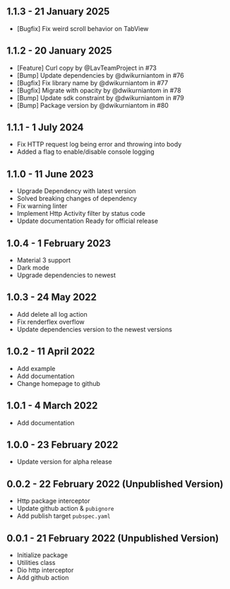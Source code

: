 ## 1.1.3 - 21 January 2025
* [Bugfix] Fix weird scroll behavior on TabView

## 1.1.2 - 20 January 2025
* [Feature] Curl copy by @LavTeamProject in #73
* [Bump] Update dependencies by @dwikurniantom in #76
* [Bugfix] Fix library name by @dwikurniantom in #77
* [Bugfix] Migrate with opacity by @dwikurniantom in #78
* [Bump] Update sdk constraint by @dwikurniantom in #79
* [Bump] Package version by @dwikurniantom in #80

## 1.1.1 - 1 July 2024
* Fix HTTP request log being error and throwing into body
* Added a flag to enable/disable console logging

## 1.1.0 - 11 June 2023

* Upgrade Dependency with latest version
* Solved breaking changes of dependency
* Fix warning linter
* Implement Http Activity filter by status code
* Update documentation Ready for official release

## 1.0.4 - 1 February 2023

* Material 3 support
* Dark mode
* Upgrade dependencies to newest

## 1.0.3 - 24 May 2022

* Add delete all log action
* Fix renderflex overflow
* Update dependencies version to the newest versions

## 1.0.2 - 11 April 2022

* Add example
* Add documentation
* Change homepage to github

## 1.0.1 - 4 March 2022

* Add documentation

## 1.0.0 - 23 February 2022

* Update version for alpha release

## 0.0.2 - 22 February 2022 (Unpublished Version)

* Http package interceptor
* Update github action & `pubignore`
* Add publish target `pubspec.yaml`

## 0.0.1 - 21 February 2022 (Unpublished Version)

* Initialize package
* Utilities class
* Dio http interceptor
* Add github action
